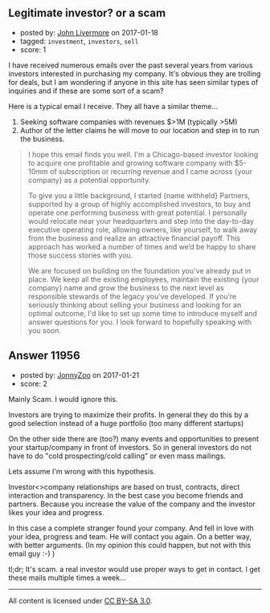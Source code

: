 ## Legitimate investor? or a scam

- posted by: [John Livermore](https://stackexchange.com/users/44686/john-livermore) on 2017-01-18
- tagged: `investment`, `investors`, `sell`
- score: 1

I have received numerous emails over the past several years from various investors interested in purchasing my company.  It's obvious they are trolling for deals, but I am wondering if anyone in this site has seen similar types of inquiries and if these are some sort of a scam?

Here is a typical email I receive.  They all have a similar theme...

 1. Seeking software companies with revenues $>1M (typically >5M)
 2. Author of the letter claims he will move to our location and step in to run the business.

> I hope this email finds you well. I'm a Chicago-based investor looking
> to acquire one profitable and growing software company with $5-10mm of
> subscription or recurring revenue and I came across {your company}
> as a potential opportunity.
> 
> To give you a little background, I started {name withheld} Partners,
> supported by a group of highly accomplished investors, to buy and
> operate one performing business with great potential. I personally
> would relocate near your headquarters and step into the day-to-day
> executive operating role, allowing owners, like yourself, to walk away
> from the business and realize an attractive financial payoff. This
> approach has worked a number of times and we’d be happy to share those
> success stories with you.
> 
> We are focused on building on the foundation you’ve already put in
> place. We keep all the existing employees, maintain the existing
> {your company} name and grow the business to the next level as
> responsible stewards of the legacy you’ve developed.   If you’re
> seriously thinking about selling your business and looking for an
> optimal outcome, I'd like to set up some time to introduce myself and
> answer questions for you.   I look forward to hopefully speaking with
> you soon.

 


## Answer 11956

- posted by: [JonnyZoo](https://stackexchange.com/users/4074587/jonnyzoo) on 2017-01-21
- score: 2

Mainly Scam. I would ignore this.

Investors are trying to maximize their profits. In general they do this by a good selection instead of a huge portfolio (too many different startups)

On the other side there are (too?) many events and opportunities to present your startup/company in front of investors. So in general investors do not have to do "cold prospecting/cold calling" or even mass mailings. 

Lets assume I'm wrong with this hypothesis.

Investor<>company relationships are based on trust, contracts, direct interaction and transparency. In the best case you become friends and partners. Because you increase the value of the company and the investor likes your idea and progress.

In this case a complete stranger found your company. And fell in love with your idea, progress and team. He will contact you again. On a better way, with better arguments. (In my opinion this could happen, but not with this email guy :-) )

tl;dr; It's scam. a real investor would use proper ways to get in contact. I get these mails multiple times a week...



---

All content is licensed under [CC BY-SA 3.0](https://creativecommons.org/licenses/by-sa/3.0/).
